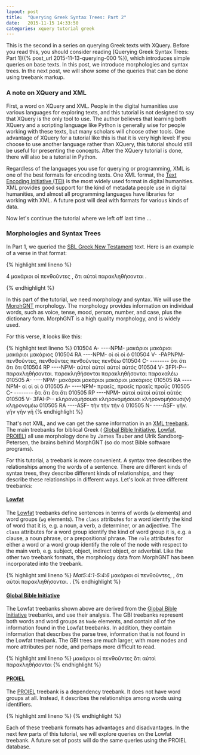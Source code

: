 ```yaml
---
layout: post
title:  "Querying Greek Syntax Trees: Part 2"
date:   2015-11-15 14:33:50
categories: xquery tutorial greek
---
```


This is the second in a series on querying Greek texts with
XQuery. Before you read this, you should consider reading [Querying
Greek Syntax Trees: Part 1]({% post_url 2015-11-13-querying-000 %}), which
introduces simple queries on base texts.  In this post, we introduce
morphologies and syntax trees. In the next post, we will show some of
the queries that can be done using treebank markup.

### A note on XQuery and XML

First, a word on XQuery and XML. People in the digital humanities use
various languages for exploring texts, and this tutorial is not
designed to say that XQuery is the only tool to use. The author
believes that learning both XQuery and a scripting language like
Python is generally wise for people working with these texts, but many
scholars will choose other tools.  One advantage of XQuery for a
tutorial like this is that it is very high level: If you choose to use
another language rather than XQuery, this tutorial should still be
useful for presenting the concepts.  After the XQuery tutorial is
done, there will also be a tutorial in Python.

Regardless of the languages you use for querying or programming, XML is one of the best formats for encoding texts. One XML format, the 
[Text Encoding Initiative (TEI)](http://www.tei-c.org/index.xml) is
the most widely used format in digital humanities. XML provides good support for the kind of metadata people use in digital humanities, and almost all programming languages have libraries for working with XML. A future post will deal with formats for various kinds of data.

Now let's continue the tutorial where we left off last time ...

### Morphologies and Syntax Trees

In Part 1, we queried the [SBL Greek New Testament](http://sblgnt.com/) text.  Here is an example of a verse in that format:

{% highlight xml lineno %}    
<p>
  <verse-number id="Matthew 5:4">4</verse-number>
  <w>μακάριοι</w>
  <suffix> </suffix>
  <w>οἱ</w>
  <suffix> </suffix>
  <w>πενθοῦντες</w>
  <suffix>,  </suffix>
  <w>ὅτι</w>
  <suffix> </suffix>
  <w>αὐτοὶ</w>
  <suffix> </suffix>
  <w>παρακληθήσονται</w>
  <suffix>.  </suffix>
</p>
{% endhighlight %}

In this part of the tutorial, we need morphology and syntax. We will use the [MorphGNT](https://github.com/morphgnt/sblgnt) morphology.  The morphology provides information on individual words, such as voice, tense, mood, person, number, and case, plus the dictionary form. MorphGNT is a high quality morphology, and is widely used.

For this verse, it looks like this:

{% highlight text lineno %}
010504 A- ----NPM- μακάριοι μακάριοι μακάριοι μακάριος
010504 RA ----NPM- οἱ οἱ οἱ ὁ
010504 V- -PAPNPM- πενθοῦντες, πενθοῦντες πενθοῦντες πενθέω
010504 C- -------- ὅτι ὅτι ὅτι ὅτι
010504 RP ----NPM- αὐτοὶ αὐτοὶ αὐτοί αὐτός
010504 V- 3FPI-P-- παρακληθήσονται. παρακληθήσονται παρακληθήσονται παρακαλέω
010505 A- ----NPM- μακάριοι μακάριοι μακάριοι μακάριος
010505 RA ----NPM- οἱ οἱ οἱ ὁ
010505 A- ----NPM- πραεῖς, πραεῖς πραεῖς πραΰς
010505 C- -------- ὅτι ὅτι ὅτι ὅτι
010505 RP ----NPM- αὐτοὶ αὐτοὶ αὐτοί αὐτός
010505 V- 3FAI-P-- κληρονομήσουσι κληρονομήσουσι κληρονομήσουσι(ν) κληρονομέω
010505 RA ----ASF- τὴν τὴν τήν ὁ
010505 N- ----ASF- γῆν. γῆν γῆν γῆ
{% endhighlight %}

That's not XML, and we can get the same information in an [XML treebank](/dashboard/#syntax-trees). The main treebanks for biblical Greek ( [Global Bible Initiative](https://github.com/biblicalhumanities/greek-new-testament/tree/master/syntax-trees/sblgnt), [Lowfat](https://github.com/biblicalhumanities/greek-new-testament/tree/master/syntax-trees/sblgnt-lowfat), [PROIEL](https://github.com/proiel/proiel-treebank)) all use morphology done by James Tauber and Ulrik Sandborg-Petersen, the brains behind MorphGNT (so do most Bible software programs).  

For this tutorial, a treebank is more convenient. A syntax tree describes the relationships among the words of a sentence. There are different kinds of syntax trees, they describe different kinds of relationships, and they describe these relationships in different ways.  Let's look at three different treebanks:

#### [Lowfat](https://github.com/biblicalhumanities/greek-new-testament/tree/master/syntax-trees/sblgnt-lowfat)

The [Lowfat](https://github.com/biblicalhumanities/greek-new-testament/tree/master/syntax-trees/sblgnt-lowfat) treebanks define sentences in terms of words (`w` elements) and word groups (`wg` elements).   The `class` attributes for a word identify the kind of word that it is, e.g. a noun, a verb, a determiner, or an adjective.  The `class` attributes for a word group identify the kind of word group it is, e.g. a clause, a noun phrase, or a prepositional phrase.  The  `role` attributes for either a word or a word group identify the role of the node with respect to the main verb, e.g. subject, object, indirect object, or adverbial.  Like the other two treebank formats, the morphology data from MorphGNT has been incorporated into the treebank.

{% highlight xml lineno %}
   <sentence>
      <cite>Mat5:4:1-5:4:6</cite>
      <wg nodeId="400050040010060" class="cl" role="s">
         <wg nodeId="400050040010030" class="cl" head="true">
            <w morphId="40005004001" class="adj" role="p" head="true" 
               lemma="μακάριος"
               case="nominative"
               gender="masculine"
               number="plural">μακάριοι</w>
            <wg nodeId="400050040020020" class="np" role="s">
               <w morphId="40005004002" class="det" 
                  lemma="ὁ" 
                  case="nominative"
                  gender="masculine"
                  number="plural">οἱ</w>
               <w morphId="40005004003" class="verb" head="true" 
                  lemma="πενθέω" 
                  tense="present"
                  voice="active"
                  mood="participle"
                  case="nominative"
                  gender="masculine"
                  number="plural">πενθοῦντες,</w>
               <pu>,</pu>
            </wg>
         </wg>
         <wg nodeId="400050040040030" class="cl">
            <w morphId="40005004004" class="conj" lemma="ὅτι">ὅτι</w>
            <wg nodeId="400050040050020" class="cl">
               <w morphId="40005004005" class="pron" role="s" 
                  lemma="αὐτός" 
                  case="nominative"
                  gender="masculine"
                  number="plural">αὐτοὶ</w>
               <w morphId="40005004006" class="verb" role="v" head="true" 
                  lemma="παρακαλέω"
                  person="third"
                  number="plural"
                  tense="future"
                  voice="passive"
                  mood="indicative">παρακληθήσονται.</w>
               <pu>.</pu>
            </wg>
         </wg>
      </wg>
   </sentence>
{% endhighlight %}

#### [Global Bible Initiative](https://github.com/biblicalhumanities/greek-new-testament/tree/master/syntax-trees/sblgnt)

The Lowfat treebanks shown above are derived from the [Global Bible Initiative](https://github.com/biblicalhumanities/greek-new-testament/tree/master/syntax-trees/sblgnt) treebanks, and use their analysis. The GBI treebanks represent both words and word groups as `Node` elements, and contain all of the information found in the Lowfat treebanks. In addition, they contain information that describes the parse tree, information that is not found in the Lowfat treebank. The GBI trees are much larger, with more nodes and more attributes per node, and perhaps more difficult to read.

{% highlight xml lineno %}
<Sentence ID = "Mat5:4:1-5:4:6">
<Trees>
<Tree>
<Node Cat="S" Head="0" nodeId="400050040010061">
  <Node Cat="CL" Start="0" End="5" Rule="ClCl" Head="0" nodeId="400050040010060">
    <Node Cat="CL" Start="0" End="2" Rule="P-S" Head="0" ClType="Verbless" nodeId="400050040010030">
      <Node Cat="P" Start="0" End="0" Rule="Adjp2P" Head="0" nodeId="400050040010012">
        <Node Cat="adjp" Start="0" End="0" Rule="Adj2Adjp" Head="0" nodeId="400050040010011">
          <Node Cat="adj" Start="0" End="0" Case="Nominative" UnicodeLemma="μακάριος" Unicode="μακάριοι" 
                Gender="Masculine" Number="Plural" morphId="40005004001" nodeId="400050040010010">μακάριοι</Node>
        </Node>
      </Node>
      <Node Cat="S" Start="1" End="2" Rule="Np2S" Head="0" nodeId="400050040020021">
        <Node Cat="np" Start="1" End="2" Rule="DetCL" Head="1" nodeId="400050040020020">
          <Node Cat="det" Start="1" End="1" Case="Nominative" UnicodeLemma="ὁ" Unicode="οἱ" 
                Gender="Masculine" Number="Plural" morphId="40005004002" nodeId="400050040020010">οἱ</Node>
          <Node Cat="CL" Start="2" End="2" Rule="V2CL" Head="0" nodeId="400050040030013">
            <Node Cat="V" Start="2" End="2" Rule="Vp2V" Head="0" nodeId="400050040030012">
              <Node Cat="vp" Start="2" End="2" Rule="V2VP" Head="0" nodeId="400050040030011">
                <Node Cat="verb" Start="2" End="2" UnicodeLemma="πενθέω" Voice="Active" Unicode="πενθοῦντες," 
                      Tense="Present" Number="Plural" morphId="40005004003" Mood="Participle" 
                      Case="Nominative" Gender="Masculine" nodeId="400050040030010">πενθοῦντες</Node>
              </Node>
            </Node>
          </Node>
        </Node>
      </Node>
    </Node>
    <Node Cat="CL" Start="3" End="5" Rule="sub-CL" nodeId="400050040040030">
      <Node Cat="conj" Start="3" End="3" UnicodeLemma="ὅτι" Unicode="ὅτι" morphId="40005004004" nodeId="400050040040010">ὅτι</Node>
      <Node Cat="CL" Start="4" End="5" Rule="S-V" Head="1" nodeId="400050040050020">
        <Node Cat="S" Start="4" End="4" Rule="Np2S" Head="0" nodeId="400050040050012">
          <Node Cat="np" Start="4" End="4" Rule="Pron2NP" Head="0" nodeId="400050040050011">
            <Node Cat="pron" Start="4" End="4" UnicodeLemma="αὐτός" Unicode="αὐτοὶ" Number="Plural" Type="Personal" morphId="40005004005" 
                  Case="Nominative" Gender="Masculine" nodeId="400050040050010">αὐτοὶ</Node>
          </Node>
        </Node>
        <Node Cat="V" Start="5" End="5" Rule="Vp2V" Head="0" nodeId="400050040060012">
          <Node Cat="vp" Start="5" End="5" Rule="V2VP" Head="0" nodeId="400050040060011">
            <Node Cat="verb" Start="5" End="5" UnicodeLemma="παρακαλέω" Person="Third" Voice="Passive" Unicode="παρακληθήσονται." 
                  Tense="Future" Number="Plural" morphId="40005004006" Mood="Indicative" nodeId="400050040060010">παρακληθήσονται</Node>
          </Node>
        </Node>
      </Node>
    </Node>
  </Node>
</Node>
</Tree>
</Trees>
</Sentence>
{% endhighlight %}

#### [PROIEL](https://github.com/proiel/proiel-treebank)

The  [PROIEL](https://github.com/proiel/proiel-treebank) treebank is a dependency treebank.  It does not have word groups at all.  Instead, it describes the relationships among words using identifiers.  

{% highlight xml lineno %}
<sentence id="14762" status="reviewed" presentation-after=" ">
  <token id="268602" form="μακάριοι" citation-part="MATT 5.4" lemma="μακάριος" part-of-speech="A-" morphology="-p---mnp-i" head-id="287694" relation="xobj" presentation-after=" ">
    <slash target-id="268604" relation="xsub"/>
  </token>
  <token id="268603" form="οἱ" citation-part="MATT 5.4" lemma="ὁ" part-of-speech="S-" morphology="-p---mn--i" head-id="268604" relation="aux" presentation-after=" "/>
  <token id="268604" form="πραεῖς" citation-part="MATT 5.4" lemma="πραΰς" part-of-speech="A-" morphology="-p---mnp-i" head-id="287694" relation="sub" information-status="kind" presentation-after=", "/>
  <token id="268606" form="ὅτι" citation-part="MATT 5.4" lemma="ὅτι" part-of-speech="G-" morphology="---------n" head-id="287694" relation="adv" presentation-after=" "/>
  <token id="268607" form="αὐτοὶ" citation-part="MATT 5.4" lemma="αὐτός" part-of-speech="Pp" morphology="3p---mn--i" head-id="268608" relation="sub" antecedent-id="268604" information-status="old" presentation-after=" "/>
  <token id="268608" form="κληρονομήσουσιν" citation-part="MATT 5.4" lemma="κληρονομέω" part-of-speech="V-" morphology="3pfia----i" head-id="268606" relation="pred" presentation-after=" "/>
  <token id="268609" form="τήν" citation-part="MATT 5.4" lemma="ὁ" part-of-speech="S-" morphology="-s---fa--i" head-id="268610" relation="aux" presentation-after=" "/>
  <token id="268610" form="γῆν" citation-part="MATT 5.4" lemma="γῆ" part-of-speech="Nb" morphology="-s---fa--i" head-id="268608" relation="obj" information-status="acc_gen" presentation-after="."/>
  <token id="287694" empty-token-sort="V" citation-part="MATT 5.4" relation="pred"/>
</sentence>
{% endhighlight %}

Each of these treebank formats has advantages and disadvantages. In the next few parts of this tutorial, we will explore queries on the Lowfat treebank. A future set of posts will do the same queries using the PROIEL database.
